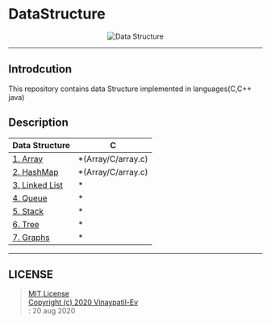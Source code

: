 # DataStructure
<p align="center">
<img src="https://github.com/Vinaypatil-Ev/vinEv_DataStructure/blob/master/Documents/img/data_strucuture1.png" alt="Data Structure">
</p>

----------------------------------------------------------------------------------
## Introdcution
This repository contains data Structure implemented in languages(C,C++ java)</br>

## Description


|Data Structure|C|
|----------------------|----|
|[1. Array](Array)|*(Array/C/array.c)|
|[2. HashMap](HashMap)|*(Array/C/array.c)|
|[3. Linked List](LinkedList)|*|
|[4. Queue](Queue)|*|
|[5. Stack](Stack)|*|
|[6. Tree](Tree)|*|
|[7. Graphs](Graphs)|*|



------------------------------------------------------------------------------------

## LICENSE
> [MIT License](LICENSE)</br>[Copyright (c) 2020 Vinaypatil-Ev](LICENSE)</br>: 20 aug 2020